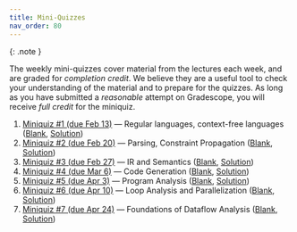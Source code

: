 ```yaml
---
title: Mini-Quizzes
nav_order: 80
---
```


{: .note }

The weekly mini-quizzes cover material from the lectures each week, and are graded for *completion credit*. We believe they are a useful tool to check your understanding of the material and to prepare for the quizzes. As long as you have submitted a *reasonable* attempt on Gradescope, you will receive *full credit* for the miniquiz.

1. [Miniquiz #1 (due Feb 13)](https://www.gradescope.com/courses/931853/assignments/5713155) — Regular languages, context-free languages ([Blank][m01], [Solution][m01-sol])
1. [Miniquiz #2 (due Feb 20)](https://www.gradescope.com/courses/931853/assignments/5788853) — Parsing, Constraint Propagation ([Blank][m02], [Solution][m02-sol])
1. [Miniquiz #3 (due Feb 27)](https://www.gradescope.com/courses/931853/assignments/5713155) — IR and Semantics ([Blank][m03], [Solution][m03-sol])
1. [Miniquiz #4 (due Mar 6)](https://www.gradescope.com/courses/931853/assignments/5788853) — Code Generation ([Blank][m04], [Solution][m04-sol])
1. [Miniquiz #5 (due Apr 3)](https://www.gradescope.com/courses/931853/assignments/5963277) — Program Analysis ([Blank][m05], [Solution][m05-sol])
1. [Miniquiz #6 (due Apr 10)](https://www.gradescope.com/courses/931853/assignments/6033047) — Loop Analysis and Parallelization ([Blank][m06], [Solution][m06-sol])
1. [Miniquiz #7 (due Apr 24)](https://www.gradescope.com/courses/931853/assignments/6108279) — Foundations of Dataflow Analysis ([Blank][m07], [Solution][m07-sol])

[m01]: assets/documents/miniquizzes/miniquiz-1.pdf
[m01-sol]: assets/documents/miniquizzes/miniquiz-1-sol.pdf
[m02]: assets/documents/miniquizzes/miniquiz-2.pdf
[m02-sol]: assets/documents/miniquizzes/miniquiz-2-sol.pdf
[m03]: assets/documents/miniquizzes/miniquiz-3.pdf
[m03-sol]: assets/documents/miniquizzes/miniquiz-3-sol.pdf
[m04]: assets/documents/miniquizzes/miniquiz-4.pdf
[m04-sol]: assets/documents/miniquizzes/miniquiz-4-sol.pdf
[m05]: assets/documents/miniquizzes/miniquiz-5.pdf
[m05-sol]: assets/documents/miniquizzes/miniquiz-5-sol.pdf
[m06]: assets/documents/miniquizzes/miniquiz-6.pdf
[m06-sol]: assets/documents/miniquizzes/miniquiz-6-sol.pdf
[m07]: assets/documents/miniquizzes/miniquiz-7.pdf
[m07-sol]: assets/documents/miniquizzes/miniquiz-7-sol.pdf
